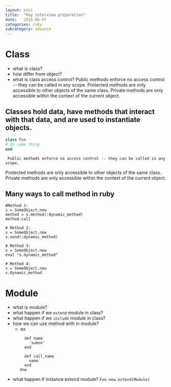 ```yaml
---
layout: post
title:  "Ruy interview preparetion"
date:   2016-06-07
categories: ruby
subcategory: advance
---
```


# Class
- what is class?
- how differ from object?
- what is class access control?
    Public methods enforce no access control -- they can be called in any scope.
    Protected methods are only accessible to other objects of the same class.
    Private methods are only accessible within the context of the current object.

 ## Classes hold data, have methods that interact with that data, and are used to instantiate objects.
 ```ruby
 class Foo
 # do some thing
 end
 ```
     Public methods enforce no access control -- they can be called in any scope.
 Protected methods are only accessible to other objects of the same class.
 Private methods are only accessible within the context of the current object.

## Many ways to call method in ruby
```ruy
#Method 1:
s = SomeObject.new
method = s.method(:dynamic_method)
method.call

# Method 2:
s = SomeObject.new
s.send(:dynamic_method)

# Method 3:
s = SomeObject.new
eval "s.dynamic_method"

# Method 4:
s = SomeObject.new
s.dynamic_method

```
# Module
 - what is module?
 - what happen if we `extend` module in class?
 - what happen if we `include` module in class?
 - how we can use method with in module?
     - ex
     ``` Module Foo
          def name
            'sumon'
          end

          def call_name
            name
          end
        dne
     ```
 - what happen if instance extend module?
       `Foo.new.extend(Module)`

